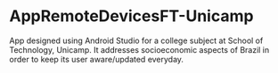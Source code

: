# AppRemoteDevicesFT-Unicamp
App designed using Android Studio for a college subject at School of Technology, Unicamp. 
It addresses socioeconomic aspects of Brazil in order to keep its user aware/updated everyday.
